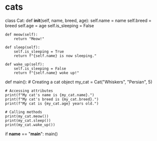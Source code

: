 # cats
class Cat:
    def __init__(self, name, breed, age):
        self.name = name
        self.breed = breed
        self.age = age
        self.is_sleeping = False

    def meow(self):
        return "Meow!"

    def sleep(self):
        self.is_sleeping = True
        return f"{self.name} is now sleeping."

    def wake_up(self):
        self.is_sleeping = False
        return f"{self.name} woke up!"

def main():
    # Creating a cat object
    my_cat = Cat("Whiskers", "Persian", 5)

    # Accessing attributes
    print(f"My cat's name is {my_cat.name}.")
    print(f"My cat's breed is {my_cat.breed}.")
    print(f"My cat is {my_cat.age} years old.")

    # Calling methods
    print(my_cat.meow())
    print(my_cat.sleep())
    print(my_cat.wake_up())

if __name__ == "__main__":
    main()
